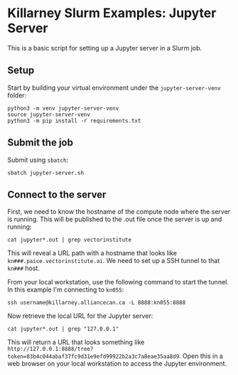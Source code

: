 # Killarney Slurm Examples: Jupyter Server

This is a basic script for setting up a Jupyter server in a Slurm job.

## Setup

Start by building your virtual environment under the `jupyter-server-venv` folder:
```
python3 -m venv jupyter-server-venv
source jupyter-server-venv
python3 -m pip install -r requirements.txt
```

## Submit the job

Submit using `sbatch`:
```
sbatch jupyter-server.sh
```

## Connect to the server

First, we need to know the hostname of the compute node where the server is running. This will be published to the .out file once the server is up and running:
```
cat jupyter*.out | grep vectorinstitute
```

This will reveal a URL path with a hostname that looks like `kn###.paice.vectorinstitute.ai`. We need to set up a SSH tunnel to that `kn###` host.

From your local workstation, use the following command to start the tunnel. In this example I'm connecting to `kn055`:
```
ssh username@killarney.alliancecan.ca -L 8888:kn055:8888
```

Now retrieve the local URL for the Jupyter server:
```
cat jupyter*.out | grep "127.0.0.1"
```

This will return a URL that looks something like `http://127.0.0.1:8888/tree?token=83b4c044abaf37fc9d31e9efd99922b2a3c7a8eae35aa8d9`. Open this in a web browser on your local workstation to access the Jupyter environment.

